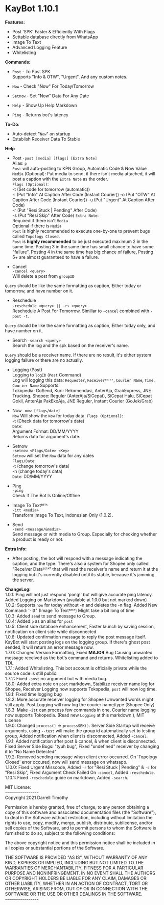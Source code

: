 # KayBot 1.10.1

**Features:**
- Post 'SPK' Faster & Efficiently With Flags
- Settable database directly from WhatsApp
- Image To Text
- Advanced Logging Feature
- Whitelisting

**Commands:**
- `Post` - To Post SPK  
Supports "Info & OTW", "Urgent", And any custom notes.

- `Now` - Check "Now" For Today/Tomorrow

- `Setnow` - Set "Now" Data For Any Date

- `Help` - Show Up Help Markdown

- `Ping` - Returns bot's latency 

**To-Do:**
- Auto-detect "`Now`" on startup
- Establish Receiver Data To Stable  
 
**Help**
- Post
```-post [media] [flags] [Extra Note]```    
Alias: `p`  
`Post` will auto-posting to KPN Group,
Automatic Code & Now Value  
`Media` (Optional): Put media to send, if there isn't media attached, it will post a caption with the `Extra Note` as the order.  
`Flags (Optional)`:  
-t (Set code for tomorrow (automatic))  
-i (Put "Info" At Caption After Code (Instant Courier))
-o (Put "OTW" At Caption After Code (Instant Courier))
-u (Put "Urgent" At Caption After Code)   
-r (Put "Resi Stuck | Pending" After Code)  
-s (Put "Resi Skip" After Code)
`Extra Note`:  
Required if there isn't `Media`  
Optional if there is `Media`    
`Post` is highly recommended to execute one-by-one to prevent bugs called `Topology Closed`.   
`Post` is **highly recommended** to be just executed maximum 2 in the same time. Posting 3 in the same time has small chance to have some "failure", Posting 4 in the same time has big chance of failure, Posting 5+ are almost guaranteed to have a failure.  

- Cancel  
```-cancel <query>```  
Will delete a post from `groupID`  

`Query` should be like the same formatting as caption, Either today or tomorrow, and have number on it.   

- Reschedule   
```-reschedule <query> || -rs <query>```  
Reschedule A Post For Tomorrow, Similiar to `-cancel` combined with `-post -t`.  

`Query` should be like the same formatting as caption, Either today only, and have number on it.       

- Search
```-search <query>```  
Search the log and the spk based on the receiver's name.

`Query` should be a receiver name. If there are no result, it's either system logging failure or there are no actually.  


- Logging (Post)  
Logging to `logID` (`Post` Command)  
Log will logging this data: `Requester`, `Receiverᴮᴱᵀᴬ`, `Courier Name`, `Time`.  
`Courier Name` Supports:  
Tokopedia: GoSend, Kurir Rekomendasi, AnterAja, GrabExpress, JNE Trucking.
Shopee: Reguler (AnterAja/SiCepat), SiCepat Halu, SiCepat Gokil, AnterAja PakEkoAja, JNE Reguler, Instant Courier (GoJek/Grab)

- Now
```-now [flags/date]```  
`Now` Will show the `Now` for today data. 
`Flags (Optional)`:   
-t (Check data for tomorrow's date)  
`Date`:  
Argument Format: DD/MM/YYYY  
Returns data for argument's date.  


- Setnow  
```-setnow <Flags/Date> <Key>```  
`Setnow` will set the `Now` data for any dates  
`Flags/Date`:  
-t (change tomorrow's data)  
-n (change today's data)   
`Date`: DD/MM/YYYY 

- Ping  
```-ping```  
Check If The Bot Is Online/Offline

- Image To Textᴮᴱᵀᴬ  
```-itt <media>```  
Transform Image To Text, Indonesian Only (1.0.2).  

- Send  
```-send <message/&media>```  
Send message or with media to Group. Especially for checking whether a product is ready or not.  

**Extra Info:**   
- After posting, the bot will respond with a message indicating the caption, and the type. There's also a system for Shopee only called "Receiver Dataᴮᴱᵀᴬ" that will read the receiver's name and return it at the logging but it's currently disabled until its stable, because it's jamming the server.  

**ChangeLog**:   
1.0.1: Ping will not just respond 'pong!' but will give accurate ping latency.  
Added Logging on Markdown (available at 1.0.0 but not marked down)  
1.0.2: Supports `now` for today without -n and deletes the -n flag. Added New Command: '-itt" (Image To Textᴮᴱᵀᴬ) Might take a bit long of time  
1.0.3: Added `send` to send message to Group.  
1.0.4: Added `p` as an alias for `post`  
1.0.5: Client side database enhancement, Faster launch by saving session, notification on client side while disconnected   
1.0.6: Updated confirmation message to reply the post message itself. KayBot will start posting logs on the logging group. If there's ghost post sended, it will return an error message now.  
1.7.0: Changed Version Formatting, Fixed **MAJOR** Bug Causing
unwanted message received as the bot's command and returns. Whitelisting added to TDL  
1.7.1: Added Whitelisting. This bot account is officially private while the source code is still public.  
1.7.2: Fixed `-post` no argument but with media bug.  
1.8.0: Added extra note on `post` markdown, Stabilize receiver name log for Shopee, Receiver Logging now supports Tokopedia, `post` will now log time.  
1.8.1: Fixed time logging bug  
1.8.2: More accurate receiver logging for Shopee (Unwanted words might still apply. Post Logging will now log the courier name/type (Shopee Only)  
1.8.3: Make `-itt` can process few commands in one, Courier name logging now supports Tokopedia. (Read new `Logging` at this markdown.), MIT License  
1.9.0: Changed `process()` => `processSPK()`. Server Side Startup will receive arguments, using `--test` will make the group id automatically set to testing group, Added notification when client is disconnected, Added `-cancel`.  
1.9.1: Added notification after post & cancel, & when client is disconnected. Fixed Server Side Bugs: "tyuh bug", Fixed "undefined" receiver by changing it to "No Name Detected"  
1.9.2: Removed sending message when client error occurred. On 'Topology Closed' error occured, now will send message on whatsapp.      
1.10.0: Fixed Urgent Misscode, Added `-r` for "Resi Stuck | Pending" & `-s` for "Resi Skip", Fixed Argument Check Failed On `-cancel`, Added `-reschedule`.   
1.10.1: Fixed `-reschedule` guide on markdown, Added `-search`.

MIT License:  
\-\-\-\-\-\-\-\-\-\-\-\-\-\-\-\-\-  
Copyright 2021 Darrell Timothy

Permission is hereby granted, free of charge, to any person obtaining a copy of this software and associated documentation files (the "Software"), to deal in the Software without restriction, including without limitation the rights to use, copy, modify, merge, publish, distribute, sublicense, and/or sell copies of the Software, and to permit persons to whom the Software is furnished to do so, subject to the following conditions:

The above copyright notice and this permission notice shall be included in all copies or substantial portions of the Software.

THE SOFTWARE IS PROVIDED "AS IS", WITHOUT WARRANTY OF ANY KIND, EXPRESS OR IMPLIED, INCLUDING BUT NOT LIMITED TO THE WARRANTIES OF MERCHANTABILITY, FITNESS FOR A PARTICULAR PURPOSE AND NONINFRINGEMENT. IN NO EVENT SHALL THE AUTHORS OR COPYRIGHT HOLDERS BE LIABLE FOR ANY CLAIM, DAMAGES OR OTHER LIABILITY, WHETHER IN AN ACTION OF CONTRACT, TORT OR OTHERWISE, ARISING FROM, OUT OF OR IN CONNECTION WITH THE SOFTWARE OR THE USE OR OTHER DEALINGS IN THE SOFTWARE.  
\-\-\-\-\-\-\-\-\-\-\-\-\-\-\-\-\-  